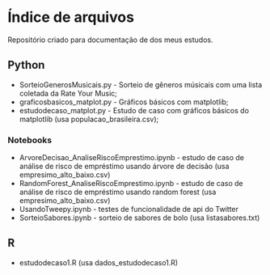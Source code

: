# Índice de arquivos
<p> Repositório criado para documentação de dos meus estudos. </p>

## Python
- SorteioGenerosMusicais.py - Sorteio de gêneros músicais com uma lista coletada da Rate Your Music;
- graficosbasicos_matplot.py - Gráficos básicos com matplotlib;
- estudodecaso_matplot.py - Estudo de caso com gráficos básicos do matplotlib (usa populacao_brasileira.csv);

### Notebooks
- ArvoreDecisao_AnaliseRiscoEmprestimo.ipynb - estudo de caso de análise de risco de empréstimo usando árvore de decisão (usa empresimo_alto_baixo.csv)
- RandomForest_AnaliseRiscoEmprestimo.ipynb - estudo de caso de análise de risco de empréstimo usando random forest (usa empresimo_alto_baixo.csv)
- UsandoTweepy.ipynb - testes de funcionalidade de api do Twitter
- SorteioSabores.ipynb - sorteio de sabores de bolo (usa listasabores.txt)

## R
- estudodecaso1.R (usa dados_estudodecaso1.R)

